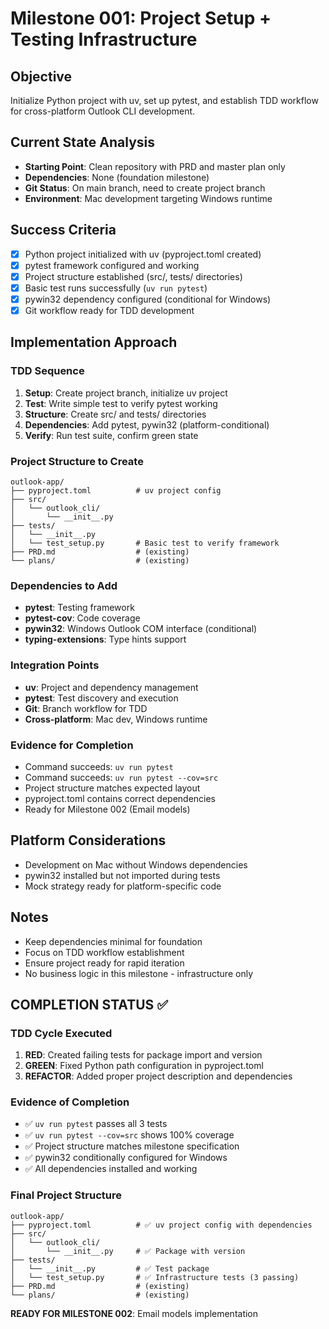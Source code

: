 # Milestone 001: Project Setup + Testing Infrastructure

## Objective
Initialize Python project with uv, set up pytest, and establish TDD workflow for cross-platform Outlook CLI development.

## Current State Analysis
- **Starting Point**: Clean repository with PRD and master plan only
- **Dependencies**: None (foundation milestone)
- **Git Status**: On main branch, need to create project branch
- **Environment**: Mac development targeting Windows runtime

## Success Criteria
- [x] Python project initialized with uv (pyproject.toml created)
- [x] pytest framework configured and working
- [x] Project structure established (src/, tests/ directories)
- [x] Basic test runs successfully (`uv run pytest`)
- [x] pywin32 dependency configured (conditional for Windows)
- [x] Git workflow ready for TDD development

## Implementation Approach

### TDD Sequence
1. **Setup**: Create project branch, initialize uv project
2. **Test**: Write simple test to verify pytest working
3. **Structure**: Create src/ and tests/ directories
4. **Dependencies**: Add pytest, pywin32 (platform-conditional)
5. **Verify**: Run test suite, confirm green state

### Project Structure to Create
```
outlook-app/
├── pyproject.toml          # uv project config
├── src/
│   └── outlook_cli/
│       └── __init__.py
├── tests/
│   └── __init__.py
│   └── test_setup.py       # Basic test to verify framework
├── PRD.md                  # (existing)
└── plans/                  # (existing)
```

### Dependencies to Add
- **pytest**: Testing framework
- **pytest-cov**: Code coverage
- **pywin32**: Windows Outlook COM interface (conditional)
- **typing-extensions**: Type hints support

### Integration Points
- **uv**: Project and dependency management
- **pytest**: Test discovery and execution
- **Git**: Branch workflow for TDD
- **Cross-platform**: Mac dev, Windows runtime

### Evidence for Completion
- Command succeeds: `uv run pytest`
- Command succeeds: `uv run pytest --cov=src`
- Project structure matches expected layout
- pyproject.toml contains correct dependencies
- Ready for Milestone 002 (Email models)

## Platform Considerations
- Development on Mac without Windows dependencies
- pywin32 installed but not imported during tests
- Mock strategy ready for platform-specific code

## Notes
- Keep dependencies minimal for foundation
- Focus on TDD workflow establishment
- Ensure project ready for rapid iteration
- No business logic in this milestone - infrastructure only

## COMPLETION STATUS ✅

### TDD Cycle Executed
1. **RED**: Created failing tests for package import and version
2. **GREEN**: Fixed Python path configuration in pyproject.toml
3. **REFACTOR**: Added proper project description and dependencies

### Evidence of Completion
- ✅ `uv run pytest` passes all 3 tests
- ✅ `uv run pytest --cov=src` shows 100% coverage
- ✅ Project structure matches milestone specification
- ✅ pywin32 conditionally configured for Windows
- ✅ All dependencies installed and working

### Final Project Structure
```
outlook-app/
├── pyproject.toml          # ✅ uv project config with dependencies
├── src/
│   └── outlook_cli/
│       └── __init__.py     # ✅ Package with version
├── tests/
│   └── __init__.py         # ✅ Test package
│   └── test_setup.py       # ✅ Infrastructure tests (3 passing)
├── PRD.md                  # (existing)
└── plans/                  # (existing)
```

**READY FOR MILESTONE 002**: Email models implementation